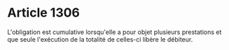 # Article 1306

L'obligation est cumulative lorsqu'elle a pour objet plusieurs prestations et que seule l'exécution de la totalité de celles-ci libère le débiteur.
